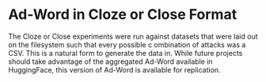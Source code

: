# Ad-Word in Cloze or Close Format

The Cloze or Close experiments were run against datasets that were laid out on the filesystem such that every possible c
ombination of attacks was a CSV.
This is a natural form to generate the data in.
While future projects should take advantage of the aggregated Ad-Word available in HuggingFace, this version of Ad-Word
is available for replication. 
